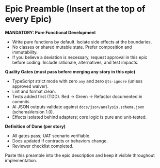 # Epic Preamble (Insert at the top of every Epic)

**MANDATORY: Pure Functional Development**

- Write pure functions by default. Isolate side effects at the boundaries.
- No classes or shared mutable state. Prefer composition and immutability.
- If you believe a deviation is necessary, request approval in this epic before coding. Include rationale, alternatives, and test impacts.

**Quality Gates (must pass before merging any story in this epic)**

- TypeScript strict mode with zero `any` and zero `@ts-ignore` (unless approved waiver).
- Lint and format clean.
- Tests added first (TDD). Red → Green → Refactor documented in commits.
- AI JSON outputs validate against `docs/json/analysis.schema.json` (schemaVersion 1.0).
- Effects isolated behind adapters; core logic is pure and unit-tested.

**Definition of Done (per story)**

- All gates pass; UAT scenario verifiable.
- Docs updated if contracts or behaviors change.
- Reviewer checklist completed.

Paste this preamble into the epic description and keep it visible throughout implementation.

